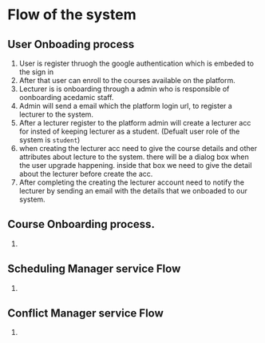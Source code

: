 # Flow of the system

## User Onboading process

1. User is register thruogh the google authentication which is embeded to the sign in
2. After that user can enroll to the courses available on the platform.
3. Lecturer is is onboarding through a admin who is responsible of oonboarding acedamic staff.
4. Admin will send a email which the platform login url, to register a lecturer to the system.
5. After a lecturer register to the platform admin will create a lecturer acc for insted of keeping lecturer as a student. (Defualt user role of the system is `student`)
6. when creating the lecturer acc need to give the course details and other attributes about lecture to the system. there will be a dialog box when the user upgrade happening. inside that box we need to give the detail about the lecturer before create the acc.
7. After completing the creating the lecturer account need to notify the lecturer by sending an email with the details that we onboaded to our system.

## Course Onboarding process.

1.

## Scheduling Manager service Flow

1.

## Conflict Manager service Flow

1.
